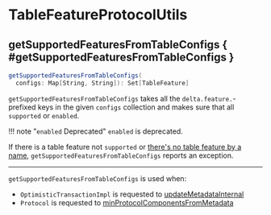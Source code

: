 # TableFeatureProtocolUtils

## getSupportedFeaturesFromTableConfigs { #getSupportedFeaturesFromTableConfigs }

```scala
getSupportedFeaturesFromTableConfigs(
  configs: Map[String, String]): Set[TableFeature]
```

`getSupportedFeaturesFromTableConfigs` takes all the `delta.feature.`-prefixed keys in the given `configs` collection and makes sure that all `supported` or `enabled`.

!!! note "`enabled` Deprecated"
    `enabled` is deprecated.

If there is a table feature not `supported` or [there's no table feature by a name](TableFeature.md#featureNameToFeature), `getSupportedFeaturesFromTableConfigs` reports an exception.

---

`getSupportedFeaturesFromTableConfigs` is used when:

* `OptimisticTransactionImpl` is requested to [updateMetadataInternal](../OptimisticTransactionImpl.md#updateMetadataInternal)
* `Protocol` is requested to [minProtocolComponentsFromMetadata](../Protocol.md#minProtocolComponentsFromMetadata)
